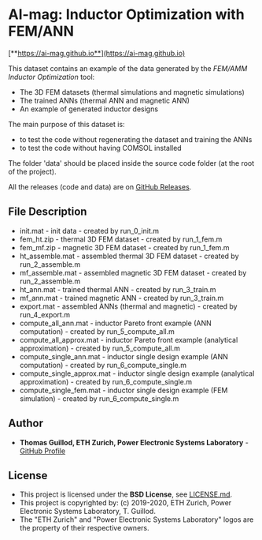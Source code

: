# AI-mag: Inductor Optimization with FEM/ANN

[**https://ai-mag.github.io**](https://ai-mag.github.io)

This dataset contains an example of the data generated by the *FEM/AMM Inductor Optimization* tool:
* The 3D FEM datasets (thermal simulations and magnetic simulations)
* The trained ANNs (thermal ANN and magnetic ANN)
* An example of generated inductor designs

The main purpose of this dataset is:
* to test the code without regenerating the dataset and training the ANNs
* to test the code without having COMSOL installed

The folder 'data' should be placed inside the source code folder (at the root of the project).

All the releases (code and data) are on [GitHub Releases](https://github.com/ethz-pes/AI-mag/releases).

## File Description

* init.mat - init data - created by run_0_init.m
* fem_ht.zip - thermal 3D FEM dataset - created by run_1_fem.m
* fem_mf.zip - magnetic 3D FEM dataset - created by run_1_fem.m
* ht_assemble.mat - assembled thermal 3D FEM dataset - created by run_2_assemble.m
* mf_assemble.mat - assembled magnetic 3D FEM dataset - created by run_2_assemble.m
* ht_ann.mat - trained thermal ANN - created by run_3_train.m
* mf_ann.mat - trained magnetic ANN - created by run_3_train.m
* export.mat  - assembled ANNs (thermal and magnetic) - created by run_4_export.m
* compute_all_ann.mat - inductor Pareto front example (ANN computation) - created by run_5_compute_all.m
* compute_all_approx.mat  - inductor Pareto front example (analytical approximation) - created by run_5_compute_all.m
* compute_single_ann.mat - inductor single design example (ANN computation) - created by run_6_compute_single.m
* compute_single_approx.mat - inductor single design example (analytical approximation) - created by run_6_compute_single.m
* compute_single_fem.mat - inductor single design example (FEM simulation) - created by run_6_compute_single.m

## Author

* **Thomas Guillod, ETH Zurich, Power Electronic Systems Laboratory** - [GitHub Profile](https://github.com/otvam)

## License

* This project is licensed under the **BSD License**, see [LICENSE.md](LICENSE.md).
* This project is copyrighted by: (c) 2019-2020, ETH Zurich, Power Electronic Systems Laboratory, T. Guillod.
* The "ETH Zurich" and "Power Electronic Systems Laboratory" logos are the property of their respective owners.
